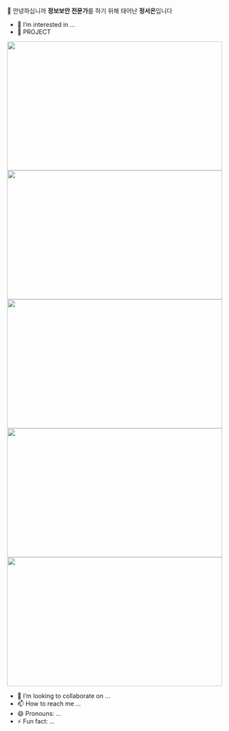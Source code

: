 👋 안녕하십니까 **정보보안 전문가**를 하기 위해 태어난 **정서은**입니다
- 👀 I’m interested in ...
- 🌱 PROJECT

<img src="https://github.com/user-attachments/assets/e2f90e15-4887-44db-a66b-bfad1c6507e7" width="500" height="300"/>
<img src="https://github.com/user-attachments/assets/0e52e22e-a39a-4c38-a5f7-6dc1551999a3" width="500" height="300"/>
<img src="https://github.com/user-attachments/assets/6a3b8a60-3f23-4559-b006-188be6246c19" width="500" height="300"/>
<img src="https://github.com/user-attachments/assets/c02c0430-cf35-4230-b0e0-18a95e58e79f" width="500" height="300"/>
<img src="https://github.com/user-attachments/assets/7b9a28b4-593d-4428-adc6-89d3d02ca3ea" width="500" height="300"/>


- 💞️ I’m looking to collaborate on ...
- 📫 How to reach me ...
- 😄 Pronouns: ...
- ⚡ Fun fact: ...

<!---
Jung2023/Jung2023 is a ✨ special ✨ repository because its `README.md` (this file) appears on your GitHub profile.
You can click the Preview link to take a look at your changes.
--->

